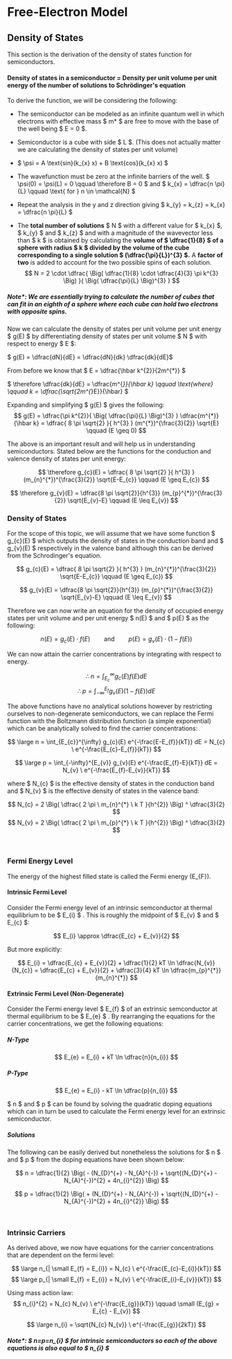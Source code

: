 # Free-Electron Model

## Density of States

This section is the derivation of the density of states function for semiconductors.


#### Density of states in a semiconductor = Density per unit volume per unit energy of the number of solutions to Schrödinger's equation

To derive the function, we will be considering the following:

* The semiconductor can be modeled as an infinite quantum well in which electrons with effective mass $ m* $ are free to move with the base of the well being $ E = 0 $.

* Semiconductor is a cube with side $ L $. (This does not actually matter we are calculating the density of states per unit volume) 

* $ \psi = A \text{sin}(k_{x} x) + B \text{cos}(k_{x} x) $ 

* The wavefunction must be zero at the infinite barriers of the well. $ \psi(0) = \psi(L) = 0 \qquad \therefore B = 0 $ and $ k_{x} = \dfrac{n \pi}{L} \qquad \text{ for } n \in \mathcal{N} $

* Repeat the analysis in the y and z direction giving $ k_{y} = k_{z} = k_{x} = \dfrac{n \pi}{L} $

* The **total number of solutions** $ N $ with a different value for $ k_{x} $, $ k_{y} $ and $ k_{z} $ and with a magnitude of the wavevector less than $ k $ is obtained by calculating the **volume of $ \dfrac{1}{8} $ of a sphere with radius $ k $ divided by the volume of the cube corresponding to a single solution $ (\dfrac{\pi}{L})^{3} $.** A **factor of two** is added to account for the two possible spins of each solution.
$$ N = 2 \cdot \dfrac{ \Big( \dfrac{1}{8} \cdot \dfrac{4}{3} \pi k^{3} \Big) }{ \Big( \dfrac{\pi}{L} \Big)^{3} } $$

##### Note*: We are essentially trying to calculate the number of cubes that can fit in an eighth of a sphere where each cube can hold two electrons with opposite spins.

Now we can calculate the density of states per unit volume per unit energy $ g(E) $ by differentiating density of states per unit volume $ N $ with respect to energy $ E $:
 
$ g(E) = \dfrac{dN}{dE} = \dfrac{dN}{dk} \dfrac{dk}{dE}$

From before we know that $ E = \dfrac{\hbar k^{2}}{2m^{*}} $ 

$ \therefore \dfrac{dk}{dE} = \dfrac{m^{*}}{\hbar k} \qquad \text{where} \qquad  k = \dfrac{\sqrt{2m^{*}E}}{\hbar} $ 

Expanding and simplifying $ g(E) $ gives the following:
$$ g(E) = \dfrac{\pi k^{2}}{ \Big( \dfrac{\pi}{L} \Big)^{3} } \dfrac{m^{*}}{\hbar k} = \dfrac{ 8 \pi \sqrt{2} }{ h^{3} } (m^{*})^{\frac{3}{2}} \sqrt{E} \qquad (E \geq 0) $$

The above is an important result and will help us in understanding semiconductors. Stated below are the functions for the conduction and valence density of states per unit energy:

$$ \therefore g_{c}(E) = \dfrac{ 8 \pi \sqrt{2} }{ h^{3} } (m_{n}^{*})^{\frac{3}{2}} \sqrt{E-E_{c}} \qquad (E \geq E_{c}) $$

$$ \therefore g_{v}(E) = \dfrac{8 \pi \sqrt{2}}{h^{3}} (m_{p}^{*})^{\frac{3}{2}} \sqrt{E_{v}-E} \qquad (E \leq E_{v}) $$

### Density of States

For the scope of this topic, we will assume that we have some function $ g_{c}(E) $ which outputs the density of states in the conduction band and $ g_{v}(E) $ respectively in the valence band although this can be derived from the Schrodinger's equation. 

$$ g_{c}(E) = \dfrac{ 8 \pi \sqrt{2} }{ h^{3} } (m_{n}^{*})^{\frac{3}{2}} \sqrt{E-E_{c}} \qquad (E \geq E_{c}) $$

$$ g_{v}(E) = \dfrac{8 \pi \sqrt{2}}{h^{3}} (m_{p}^{*})^{\frac{3}{2}} \sqrt{E_{v}-E} \qquad (E \leq E_{v}) $$

Therefore we can now write an equation for the density of occupied energy states per unit volume and per unit energy $ n(E) $ and $ p(E) $ as the following:

$$ n(E) = g_{c}(E) \cdot f(E) \qquad \text{and} \qquad p(E) = g_{v}(E) \cdot (1 - f(E)) $$

We can now attain the carrier concentrations by integrating with respect to energy.

$$ \therefore n = \int_{E_{c}}^{\infty} g_{c}(E) f(E) dE $$
$$ \therefore p = \int_{-\infty}^{E_{f}} g_{v}(E) (1-f(E)) dE $$

The above functions have no analytical solutions however by restricting ourselves to non-degenerate semiconductors, we can replace the Fermi function with the Boltzmann distribution function (a simple exponential) which can be analytically solved to find the carrier concentrations:

$$ \large n = \int_{E_{c}}^{\infty} g_{c}(E) e^{-\frac{E-E_{f}}{kT}} dE = N_{c} \ e^{-\frac{E_{c}-E_{f}}{kT}} $$

$$ \large p = \int_{-\infty}^{E_{v}} g_{v}(E) e^{-\frac{E_{f}-E}{kT}} dE = N_{v} \ e^{-\frac{E_{f}-E_{v}}{kT}} $$

where $ N_{c} $ is the effective density of states in the conduction band and $ N_{v} $ is the effective density of states in the valence band:

$$ N_{c} = 2 \Big( \dfrac{ 2 \pi \ m_{n}^{*} \ k T }{h^{2}} \Big) ^ \dfrac{3}{2} $$
$$ N_{v} = 2 \Big( \dfrac{ 2 \pi \ m_{p}^{*} \ k T }{h^{2}} \Big) ^ \dfrac{3}{2} $$


</br>

### Fermi Energy Level
The energy of the highest filled state is called the Fermi energy (E_{F}).

#### Intrinsic Fermi Level
Consider the Fermi energy level of an intrinsic semconductor at thermal equilibrium to be $ E_{i} $ . This is roughly the midpoint of $ E_{v} $ and $ E_{c} $:

$$ E_{i} \approx \dfrac{E_{c} + E_{v}}{2} $$

But more explicitly:

$$ E_{i} = \dfrac{E_{c} + E_{v}}{2} + \dfrac{1}{2} kT \ln \dfrac{N_{v}}{N_{c}} = \dfrac{E_{c} + E_{v}}{2} + \dfrac{3}{4} kT \ln \dfrac{m_{p}^{*}}{m_{n}^{*}} $$

#### Extrinsic Fermi Level (Non-Degenerate)
Consider the Fermi energy level $ E_{f} $ of an extrinsic semconductor at thermal equilibrium to be $ E_{e} $ . By rearranging the equations for the carrier concentrations, we get the following equations:

##### N-Type
$$ E_{e} = E_{i} + kT \ln \dfrac{n}{n_{i}} $$

##### P-Type
$$ E_{e} = E_{i} - kT \ln \dfrac{p}{n_{i}} $$

$ n $ and $ p $ can be found by solving the quadratic doping equations which can in turn be used to calculate the Fermi energy level for an extrinsic semiconductor.

##### Solutions
The following can be easily derived but nonetheless the solutions for $ n $ and $ p $ from the doping equations have been shown below:

$$ n = \dfrac{1}{2} \Big( - (N_{D}^{+} - N_{A}^{-}) + \sqrt{(N_{D}^{+} - N_{A}^{-})^{2} + 4n_{i}^{2}} \Big) $$

$$ p = \dfrac{1}{2} \Big( + (N_{D}^{+} - N_{A}^{-}) + \sqrt{(N_{D}^{+} - N_{A}^{-})^{2} + 4n_{i}^{2}} \Big) $$

</br>

### Intrinsic Carriers

As derived above, we now have equations for the carrier concentrations that are dependent on the fermi level:

$$ \large n_{| \small E_{f} = E_{i}} = N_{c} \ e^{-\frac{E_{c}-E_{i}}{kT}} $$
$$ \large p_{| \small E_{f} = E_{i}} = N_{v} \ e^{-\frac{E_{i}-E_{v}}{kT}} $$

Using mass action law:
$$ n_{i}^{2} = N_{c} N_{v} \ e^{-\frac{E_{g}}{kT}} \qquad \small (E_{g} = E_{c} - E_{v}) $$

$$ \large n_{i} = \sqrt{N_{c} N_{v}} \ e^{-\frac{E_{g}}{2kT}} $$

##### Note*: $ n=p=n_{i} $ for intrinsic semiconductors so each of the above equations is also equal to $ n_{i} $
